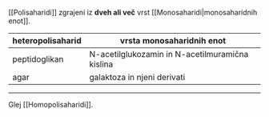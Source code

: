 [[Polisaharidi]] zgrajeni iz **dveh ali več** vrst [[Monosaharidi|monosaharidnih enot]].

| heteropolisaharid | vrsta monosaharidnih enot                       |
| ----------------- | ----------------------------------------------- |
| peptidoglikan     | N-acetilglukozamin in N-acetilmuramična kislina |
| agar              | galaktoza in njeni derivati                     |

---

Glej [[Homopolisaharidi]].